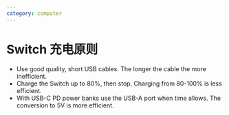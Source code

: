 ```yaml
---
category: computer
---
```

# Switch 充电原则

- Use good quality, short USB cables. The longer the cable the more inefficient.
- Charge the Switch up to 80%, then stop. Charging from 80-100% is less efficient.
- With USB-C PD power banks use the USB-A port when time allows. The conversion to 5V is more efficient.

